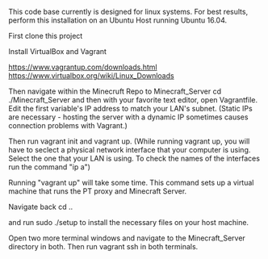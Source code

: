 This code base currently is designed for linux systems. For best results, perform this installation on an Ubuntu Host running Ubuntu 16.04. 

First clone this project

Install VirtualBox and Vagrant

https://www.vagrantup.com/downloads.html
https://www.virtualbox.org/wiki/Linux_Downloads

Then navigate within the Minecruft Repo to Minecraft_Server
cd ./Minecraft_Server
and then with your favorite text editor, open Vagrantfile. 
Edit the first variable's IP address to match your LAN's subnet. 
(Static IPs are necessary - hosting the server with a dynamic IP sometimes
causes connection problems with Vagrant.)

Then run vagrant init and vagrant up. 
(While running vagrant up, you will have to seclect a physical network interface that your computer is using.
Select the one that your LAN is using. To check the names of the interfaces run the command "ip a")

Running "vagrant up" will take some time. This command sets up a virtual machine that runs the PT proxy and Minecraft Server. 

Navigate back 
cd ..

and run 
sudo ./setup 
to install the necessary files on your host machine. 

Open two more terminal windows and navigate to the Minecraft_Server directory in both. Then run 
vagrant ssh
in both terminals. 
